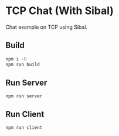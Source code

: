 # TCP Chat (With Sibal)
Chat example on TCP using Sibal.

## Build
```bash
npm i -D
npm run build
```

## Run Server
```
npm run server
```

## Run Client
```
npm run client
```